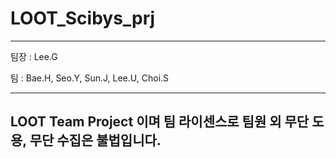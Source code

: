 # LOOT_Scibys_prj

--- 

팀장 : Lee.G

팀 : Bae.H, Seo.Y, Sun.J, Lee.U, Choi.S 

---
## LOOT Team Project 이며 팀 라이센스로 팀원 외 무단 도용, 무단 수집은 불법입니다.
